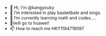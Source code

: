 - 👋 Hi, I’m @kangyouky
- 👀 I’m interested in play basketbale and sings.
- 🌱 I’m currently learning math and codes....
- 💞️Iwill go to huawei!
- 📫 How to reach me HKY1194719097

<!---
kangyouky/kangyouky is a ✨ special ✨ repository because its `README.md` (this file) appears on your GitHub profile.
You can click the Preview link to take a look at your changes.
--->
